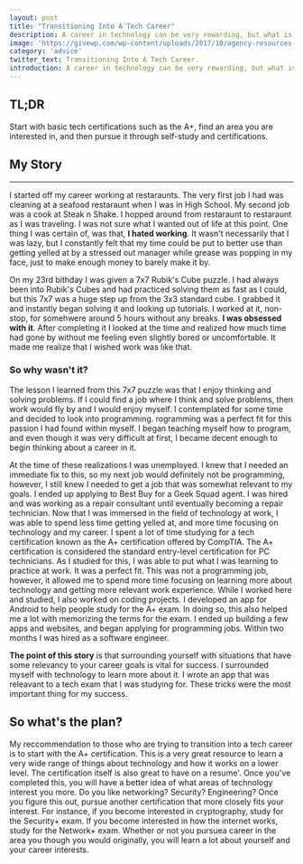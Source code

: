 ```yaml
---
layout: post
title: "Transitioning Into A Tech Career"
description: A career in technology can be very rewarding, but what is the best path?
image: 'https://givewp.com/wp-content/uploads/2017/10/agency-resources-give-guide-1200x630-760x399.png'
category: 'advice'
twitter_text: Transitioning Into A Tech Career.
introduction: A career in technology can be very rewarding, but what is the best path?
---
```


## TL;DR
Start with basic tech certifications such as the A+, find an area you are interested in, and then pursue it through self-study and certifications.

## My Story
---
I started off my career working at restaraunts. The very first job I had was cleaning at a seafood restaraunt when I was in High School. My second job was a cook at Steak n Shake. I hopped around from restaraunt to restaraunt as I was traveling. I was not sure what I wanted out of life at this point. One thing I was certain of, was that, **I hated working**. It wasn't necessarily that I was lazy, but I constantly felt that my time could be put to better use than getting yelled at by a stressed out manager while grease was popping in my face, just to make enough money to barely make it by.

On my 23rd bithday I was given a 7x7 Rubik's Cube puzzle. I had always been into Rubik's Cubes and had practiced solving them as fast as I could, but this 7x7 was a huge step up from the 3x3 standard cube. I grabbed it and instantly began solving it and looking up tutorials. I worked at it, non-stop, for somehwere around 5 hours without any breaks. **I was obsessed with it**. After completing it I looked at the time and realized how much time had gone by without me feeling even slightly bored or uncomfortable. It made me realize that I wished work was like that. 

### **So why wasn't it?**

The lesson I learned from this 7x7 puzzle was that I enjoy thinking and solving problems. If I could find a job where I think and solve problems, then work would fly by and I would enjoy myself. I contemplated for some time and decided to look into programming. rogramming was a perfect fit for this passion I had found within myself. I began teaching myself how to program, and even though it was very difficult at first, I became decent enough to begin thinking about a career in it. 

At the time of these realizations I was unemployed. I knew that I needed an immediate fix to this, so my next job would definitely not be programming, however, I still knew I needed to get a job that was somewhat relevant to my goals. I ended up applying to Best Buy for a Geek Squad agent. I was hired and was working as a repair consultant until eventually becoming a repair technician. Now that I was immersed in the field of technology at work, I was able to spend less time getting yelled at, and more time focusing on technology and my career. I spent a lot of time studying for a tech certification known as the A+ certification offered by CompTIA. The A+ certification is considered the standard entry-level certification for PC technicians. As I studied for this, I was able to put what I was learning to practice at work. It was a perfect fit. This was not a programming job, however, it allowed me to spend more time focusing on learning more about technology and getting more relevant work experience. While I worked here and studied, I also worked on coding projects. I developed an app for Android to help people study for the A+ exam. In doing so, this also helped me a lot with memorizing the terms for the exam. I ended up building a few apps and websites, and began applying for programming jobs. Within two months I was hired as a software engineer. 

**The point of this story** is that surrounding yourself with situations that have some relevancy to your career goals is vital for success. I surrounded myself with technology to learn more about it. I wrote an app that was releavant to a tech exam that I was studying for. These tricks were the most important thing for my success.

## **So what's the plan?**

My reccommendation to those who are trying to transition into a tech career is to start with the A+ certification. This is a very great resource to learn a very wide range of things about technology and how it works on a lower level. The certification itself is also great to have on a resume'. Once you've completed this, you will have a better idea of what areas of technology interest you more. Do you like networking? Security? Engineering? Once you figure this out, pursue another certification that more closely fits your interest. For instance, if you become interested in cryptography, study for the Security+ exam. If you become interested in how the internet works, study for the Network+ exam. Whether or not you pursuea career in the area you though you would originally, you will learn a lot about yourself and your career interests.  
